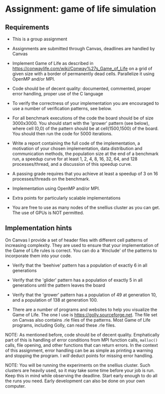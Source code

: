 # Assignment: game of life simulation

## Requirements

- This is a group assignment

- Assignments are submitted through Canvas, deadlines are handled by Canvas

- Implement Game of Life as described in  https://conwaylife.com/wiki/Conway%27s_Game_of_Life
on a grid of given size with a border of permanently dead cells. Parallelize it using OpenMP and/or MPI.

- Code should be of decent quality: documented, commented, proper error handling,
  proper use of the C language

- To verify the correctness of your implementation you are encouraged to use
a number of verification patterns, see below.

- For all benchmark executions of the code the board should be of size 3000x3000. You should start
with the 'grower' pattern (see below), where cell (0,0) of the pattern should be at cell(1500,1500)
of the board. You should then run the code for 5000 iterations.

- Write a report containing the full code of the implementation, a motivation
  of your chosen implementation, data distribution and communication methods, the population
  size at the end of a benchmark run, a speedup curve for
  at least 1, 2, 4, 8, 16, 32, 64, and 128 processes/thread, and a discussion of this speedup curve.

- A passing grade requires that you achieve at least a speedup of 3 on 16
  processes/threads on the benchmark.

- Implementation using OpenMP and/or MPI.

- Extra points for particularly scalable implementations

- You are free to use as many nodes of the snellius cluster as you can get. The use
  of GPUs is NOT permitted.

## Implementation hints

On Canvas I provide a set of header files with different cell patterns of increasing complexity.
They are used to ensure that your implementation of the Game of Life rules is correct.
You can do a '#include' of the patterns to incorporate them into your code.

- Verify that the 'beehive' pattern has a population of exactly 6 in all generations

- Verify that the 'glider' pattern has a population of exactly 5 in all generations until
the pattern leaves the board

- Verify that the 'grower' pattern has a population of 49 at generation 10, and a population
of 138 at generation 100.

- There are a number of programs and websites to help you visualize the Game of Life. The one I
use is https://golly.sourceforge.net. The file set on Canvas also contains .rle files of
the patterns. Most Game of Life programs, including Golly, can read these .rle files.

NOTE: As mentioned before, code should be of decent quality. Emphatically part of this
is handling of error conditions from MPI function calls, `malloc()` calls,
file opening, and other functions that can return errors.
In the context of this assignment, error handling can be as simple as
printing a warning and stopping the program. I _will_ deduct points
for missing error handling. 

NOTE: You will be running the experiments on the snellius cluster. Such clusters are heavily used,
so it may take some time before your job is run. Keep this in mind while observing
the deadline. Start early enough to do all the runs you need. Early development can also be
done on your own computer.

